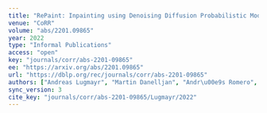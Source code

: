 ```yaml
---
title: "RePaint: Inpainting using Denoising Diffusion Probabilistic Models."
venue: "CoRR"
volume: "abs/2201.09865"
year: 2022
type: "Informal Publications"
access: "open"
key: "journals/corr/abs-2201-09865"
ee: "https://arxiv.org/abs/2201.09865"
url: "https://dblp.org/rec/journals/corr/abs-2201-09865"
authors: ["Andreas Lugmayr", "Martin Danelljan", "Andr\u00e9s Romero", "Fisher Yu", "Radu Timofte", "Luc Van Gool"]
sync_version: 3
cite_key: "journals/corr/abs-2201-09865/Lugmayr/2022"
---
```

